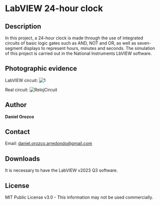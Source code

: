 # LabVIEW 24-hour clock
## Description
In this project, a 24-hour clock is made through the use of integrated circuits of basic logic gates such as AND, NOT and OR, as well as seven-segment displays to represent hours, minutes and seconds. The simulation of this project is carried out in the National Instruments LbVIEW software.

## Photographic evidence
LabVIEW circuit:
![1](https://github.com/DanielOrozcoA/Secuencias-de-LEDs/assets/152805004/2b7ad621-e209-43df-931f-1014b13c8a50)

Real circuit:
![RelojCircuit](https://github.com/DanielOrozcoA/Secuencias-de-LEDs/assets/152805004/81822c21-346c-4048-b523-8336a765e59b)

## Author
**Daniel Orozco**

## Contact
Email: daniel.orozco.arredondo@gmail.com

## Downloads
It is necessary to have the LabVIEW v2023 Q3 software.

## License
MIT Public License v3.0 - This information may not be used commercially.

